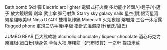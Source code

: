 Bath bomb  浴炸彈
Electric arc lighter 電弧式打火機
多功能小斧頭/小錘子/小鏟子
放大鏡眼鏡
劍傘 武士傘
彈弓射魚
Starry sky galaxy nails 星空(鑽)銀河星河繁星貓眼美甲
Ninja DZ401 雙槽氣炸鍋
Minecraft 火炬夜燈
熔岩燈
三合一沐浴露
Rugged phone 軍規三防手機/平板
指針式溫濕度計(華氏/攝氏)

JUMBO BEAR 巨大熊軟糖
alcoholic chocolate / liqueur chocolate 酒心巧克力
樂維根(蛋白粉)隨身包
草莓大福
麻糬餅
【門市取貨】一之軒 提拉米蘇

